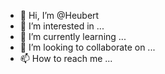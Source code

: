 - 👋 Hi, I’m @Heubert
- 👀 I’m interested in ...
- 🌱 I’m currently learning ...
- 💞️ I’m looking to collaborate on ...
- 📫 How to reach me ...

<!---
Heubert/Heubert is a ✨ special ✨ repository because its `README.md` (this file) appears on your GitHub profile.
You can click the Preview link to take a look at your changes.
--->
